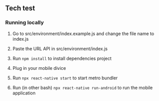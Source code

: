 ## Tech test

### Running locally

1. Go to src/environment/index.example.js and change the file name to index.js

2. Paste the URL API in src/environment/index.js

3. Run `npm install` to install dependencies project

4. Plug in your mobile divice

5. Run `npx react-native start` to start metro bundler

6. Run (in other bash) `npx react-native run-android` to run the mobile application
